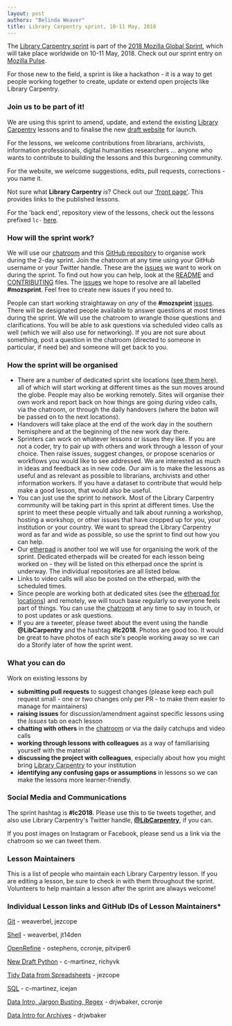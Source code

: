 ```yaml
---
layout: post
authors: "Belinda Weaver"
title: Library Carpentry sprint, 10-11 May, 2018
---
```


The [Library Carpentry sprint](https://www.mozillapulse.org/entry/642) is part of 
the [2018 Mozilla Global Sprint](https://foundation.mozilla.org/opportunity/global-sprint/), 
which will take place worldwide on 10-11 May, 2018. Check out our sprint entry 
on [Mozilla Pulse](https://www.mozillapulse.org/entry/642). 

For those new to the field, a sprint is like a hackathon - it is a way to get people working together to create, 
update or extend open projects like Library Carpentry.

### Join us to be part of it!

We are using this sprint to amend, update, and extend the existing [Library Carpentry](https://librarycarpentry.github.io/) 
lessons and to finalise the new [draft website](https://github.com/richyvk/library-carpentry-redesign) for launch. 

For the lessons, we welcome contributions from librarians, archivists, information professionals, 
digital humanities researchers ... anyone who wants to contribute to building the lessons and this burgeoning community.

For the website, we welcome suggestions, edits, pull requests, corrections - you name it.

Not sure what **Library Carpentry** *is*? Check out our ['front page'](https://librarycarpentry.github.io/). 
This provides links to the published lessons. 

For the 'back end', repository view of the lessons, check out the lessons prefixed `lc-` [here](https://github.com/librarycarpentry).

### How will the sprint work?

We will use our [chatroom](https://gitter.im/LibraryCarpentry/Lobby) and 
this [GitHub repository](https://github.com/data-lessons/librarycarpentry) to organise work during the 2-day sprint. 
Join the chatroom at any time using your GitHub username or your Twitter handle. 
These are the [issues](https://github.com/data-lessons/librarycarpentry/issues) we want to work on during the sprint. 
To find out how you can help, look at the [README](https://github.com/data-lessons/librarycarpentry/blob/master/README.md) 
and [CONTRIBUTING](https://github.com/data-lessons/librarycarpentry/blob/master/CONTRIBUTING.md) files. 
The [issues](https://github.com/data-lessons/librarycarpentry/issues) we hope to resolve are all labelled **#mozsprint**. 
Feel free to create new issues if you need to.

People can start working straightaway on *any* of the **#mozsprint** [issues](https://github.com/data-lessons/librarycarpentry/issues). There will be designated people available to answer questions at most times during the sprint. We will use the chatroom to wrangle those questions and clarifications. You will be able to ask questions via scheduled video calls as well (which we will also use for networking). If you are not sure about something, post a question in the chatroom (directed to someone in particular, if need be) and someone will get back to you.

### How the sprint will be organised

- There are a number of dedicated sprint site locations ([see them here](http://pad.software-carpentry.org/lc-sprint-2018)), 
all of which will start working at different times as the sun moves around the globe. People may also be working remotely. 
Sites will organise their own work and report back on how things are going during video calls, via the chatroom, or 
through the daily handovers (where the baton will be passed on to the next locations).
- Handovers will take place at the end of the work day in the southern hemisphere and at the beginning of the new work day there. 
- Sprinters can work on whatever lessons or issues they like. If you are not a coder, try to pair up with others and work 
through a lesson of your choice. Then raise issues, suggest changes, or propose scenarios or workflows you 
would like to see addressed. We are interested as much in ideas and feedback as in new code. Our aim is to make the 
lessons as useful and as relevant as possible to librarians, archivists and other information workers. If you have a dataset to 
contribute that would help make a good lesson, that would also be useful.
- You can just use the sprint to network. Most of the Library Carpentry community will be taking part in this sprint at different times. Use the sprint to meet these people virtually and talk about running a workshop, hosting a workshop, or other issues that have cropped up for you, your institution or your country. We want to spread the Library Carpentry word as far and wide as possible, so use the sprint to find out how you can help.
- Our [etherpad](http://pad.software-carpentry.org/lc-sprint-2018) is another tool we will use for organising the work of the sprint. 
Dedicated etherpads will be created for each lesson being worked on - they will be listed on this etherpad once the sprint is underway. 
The individual repositories are all listed below.
- Links to video calls will also be posted on the etherpad, with the scheduled times.
- Since people are working both at dedicated sites (see the [etherpad for locations](http://pad.software-carpentry.org/lc-sprint-2018)) 
and remotely, we will touch base regularly so everyone feels part of things. You can use the [chatroom](https://gitter.im/LibraryCarpentry/Lobby)
at any time to say in touch, or to post updates or ask questions.
- If you are a tweeter, please tweet about the event using the handle **@LibCarpentry** and the hashtag **#lc2018**. Photos are good too. It would be great to have photos of each site's people working away so we can do a Storify later of how the sprint went.

### What you can do

Work on existing lessons by
- **submitting pull requests** to suggest changes (please keep each pull request small - one or two changes only per PR - to make 
them easier to manage for maintainers)
- **raising issues** for discussion/amendment against specific lessons using the *Issues* tab on each lesson
- **chatting with others** in the [chatroom](https://gitter.im/LibraryCarpentry/Lobby) or via the daily catchups and video calls
- **working through lessons with colleagues** as a way of familiarising yourself with the material
- **discussing the project with colleagues**, especially about how you might bring [Library Carpentry](http://librarycarpentry.github.io/) to your institution
- **identifying any confusing gaps or assumptions** in lessons so we can make the lessons more learner-friendly.

### Social Media and Communications

The sprint hashtag is **#lc2018**. Please use this to tie tweets together, and also use 
Library Carpentry's Twitter handle, [**@LibCarpentry**](https://twitter.com/LibCarpentry), if you can. 

If you post images on Instagram or Facebook, please send us a link via the chatroom so we can tweet them.

### Lesson Maintainers

This is a list of people who maintain each Library Carpentry lesson. If you are editing a lesson, be sure to check 
in with them throughout the sprint. Volunteers to help maintain a lesson after the sprint are always welcome!

### Individual Lesson links and GitHub IDs of Lesson Maintainers*

[Git](https://github.com/librarycarpentry/lc-git) - weaverbel, jezcope

[Shell](https://github.com/librarycarpentry/lc-shell) - weaverbel, jt14den

[OpenRefine](https://github.com/librarycarpentry/lc-open-refine) - ostephens, ccronje, pitviper6

[New Draft Python](https://github.com/librarycarpentry/lc-python-intro) - c-martinez, richyvk

[Tidy Data from Spreadsheets](https://github.com/LibraryCarpentry/lc-spreadsheets) - jezcope

[SQL](https://github.com/librarycarpentry/lc-sql) - c-martinez, icejan

[Data Intro, Jargon Busting, Regex](https://github.com/librarycarpentry/lc-data-intro) - drjwbaker, ccronje

[Data Intro for Archives](https://github.com/LibraryCarpentry/lc-data-intro-archives) - drjwbaker
